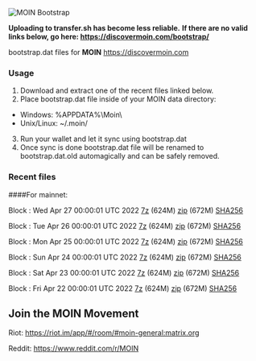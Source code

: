 ![MOIN Bootstrap](https://i.imgur.com/KjM1jMp.jpg)

**Uploading to transfer.sh has become less reliable.**
**If there are no valid links below, go here: https://discovermoin.com/bootstrap/**

bootstrap.dat files for **MOIN** https://discovermoin.com

### Usage

1. Download and extract one of the recent files linked below.
2. Place bootstrap.dat file inside of your MOIN data directory:
 - Windows: %APPDATA%\Moin\
 - Unix/Linux: ~/.moin/
3. Run your wallet and let it sync using bootstrap.dat
4. Once sync is done bootstrap.dat file will be renamed to bootstrap.dat.old automagically and can be safely removed.


### Recent files

####For mainnet:

Block : Wed Apr 27 00:00:01 UTC 2022 [7z](https://transfer.sh/XbLJxk/bootstrap.dat.20220427.7z) (624M) [zip](https://transfer.sh/O0kfle/bootstrap.dat.20220427.zip) (672M) [SHA256](https://transfer.sh/OSiDuX/sha256.txt)

Block : Tue Apr 26 00:00:01 UTC 2022 [7z](https://transfer.sh/pdUGcL/bootstrap.dat.20220426.7z) (624M) [zip](https://transfer.sh/pSFOl5/bootstrap.dat.20220426.zip) (672M) [SHA256](https://transfer.sh/0ws0WM/sha256.txt)

Block : Mon Apr 25 00:00:01 UTC 2022 [7z](https://transfer.sh/YO5Lm8/bootstrap.dat.20220425.7z) (624M) [zip](https://transfer.sh/8tsWCH/bootstrap.dat.20220425.zip) (672M) [SHA256](https://transfer.sh/wJc20W/sha256.txt)

Block : Sun Apr 24 00:00:01 UTC 2022 [7z](https://transfer.sh/EegBUH/bootstrap.dat.20220424.7z) (624M) [zip](https://transfer.sh/1BsDen/bootstrap.dat.20220424.zip) (672M) [SHA256](https://transfer.sh/v16660/sha256.txt)

Block : Sat Apr 23 00:00:01 UTC 2022 [7z](https://transfer.sh/3vG4Bk/bootstrap.dat.20220423.7z) (624M) [zip](https://transfer.sh/FzJr6P/bootstrap.dat.20220423.zip) (672M) [SHA256](https://transfer.sh/Q2fp33/sha256.txt)

Block : Fri Apr 22 00:00:01 UTC 2022 [7z](https://transfer.sh/DXX9kf/bootstrap.dat.20220422.7z) (624M) [zip](https://transfer.sh/aF8SkI/bootstrap.dat.20220422.zip) (672M) [SHA256](https://transfer.sh/LYncmk/sha256.txt)

## Join the MOIN Movement

Riot: https://riot.im/app/#/room/#moin-general:matrix.org

Reddit: https://www.reddit.com/r/MOIN
